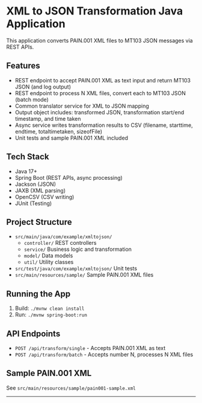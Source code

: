 # XML to JSON Transformation Java Application

This application converts PAIN.001 XML files to MT103 JSON messages via REST APIs.

## Features
- REST endpoint to accept PAIN.001 XML as text input and return MT103 JSON (and log output)
- REST endpoint to process N XML files, convert each to MT103 JSON (batch mode)
- Common translator service for XML to JSON mapping
- Output object includes: transformed JSON, transformation start/end timestamp, and time taken
- Async service writes transformation results to CSV (filename, starttime, endtime, totaltimetaken, sizeofFile)
- Unit tests and sample PAIN.001 XML included

## Tech Stack
- Java 17+
- Spring Boot (REST APIs, async processing)
- Jackson (JSON)
- JAXB (XML parsing)
- OpenCSV (CSV writing)
- JUnit (Testing)

## Project Structure
- `src/main/java/com/example/xmltojson/`
  - `controller/` REST controllers
  - `service/` Business logic and transformation
  - `model/` Data models
  - `util/` Utility classes
- `src/test/java/com/example/xmltojson/` Unit tests
- `src/main/resources/sample/` Sample PAIN.001 XML files

## Running the App
1. Build: `./mvnw clean install`
2. Run: `./mvnw spring-boot:run`

## API Endpoints
- `POST /api/transform/single` - Accepts PAIN.001 XML as text
- `POST /api/transform/batch` - Accepts number N, processes N XML files

## Sample PAIN.001 XML
See `src/main/resources/sample/pain001-sample.xml`

---
